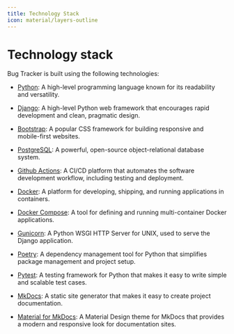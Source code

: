 ```yaml
---
title: Technology Stack
icon: material/layers-outline
---
```

# Technology stack
Bug Tracker is built using the following technologies:

  - [Python](https://python.org/): A high-level programming language known for its readability and versatility.
  - [Django](https://www.djangoproject.com/): A high-level Python web framework that encourages rapid development and clean, pragmatic design.
  - [Bootstrap](https://getbootstrap.com/): A popular CSS framework for building responsive and mobile-first websites.
  - [PostgreSQL](https://www.postgresql.org/): A powerful, open-source object-relational database system.

  - [Github Actions](https://github.com/features/actions): A CI/CD platform that automates the software development workflow, including testing and deployment.
  - [Docker](https://www.docker.com/): A platform for developing, shipping, and running applications in containers.
  - [Docker Compose](https://docs.docker.com/compose/): A tool for defining and running multi-container Docker applications.
  - [Gunicorn](https://gunicorn.org/): A Python WSGI HTTP Server for UNIX, used to serve the Django application.

  - [Poetry](https://python-poetry.org/): A dependency management tool for Python that simplifies package management and project setup.
  - [Pytest](https://docs.pytest.org/en/stable/): A testing framework for Python that makes it easy to write simple and scalable test cases.
  - [MkDocs](https://www.mkdocs.org/): A static site generator that makes it easy to create project documentation.
  - [Material for MkDocs](https://squidfunk.github.io/mkdocs-material/): A Material Design theme for MkDocs that provides a modern and responsive look for documentation sites.
